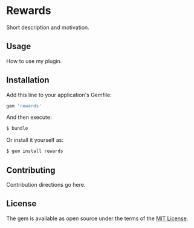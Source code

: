# Rewards
Short description and motivation.

## Usage
How to use my plugin.

## Installation
Add this line to your application's Gemfile:

```ruby
gem 'rewards'
```

And then execute:
```bash
$ bundle
```

Or install it yourself as:
```bash
$ gem install rewards
```

## Contributing
Contribution directions go here.

## License
The gem is available as open source under the terms of the [MIT License](http://opensource.org/licenses/MIT).
